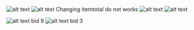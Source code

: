 ![alt text](image-5.png)
![alt text](image-6.png)
Changing itemtotal do not works
![alt text](image-7.png)
![alt text](image-8.png)

![alt text](image-9.png) bid 9
![alt text](image-10.png) bid 3
